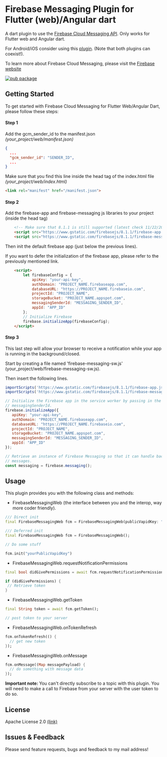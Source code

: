 # Firebase Messaging Plugin for Flutter (web)/Angular dart

A dart plugin to use the [Firebase Cloud Messaging API](https://firebase.google.com/docs/cloud-messaging). Only works for Flutter web and Angular dart. 

For Android/iOS consider using this [plugin](https://pub.dev/packages/firebase_messaging). (Note that both plugins can coexist!).

To learn more about Firebase Cloud Messaging, please visit the [Firebase website](https://firebase.google.com/products/cloud-messaging)

[![pub package](https://img.shields.io/pub/v/firebase_cloud_messaging_interop.svg)](https://pub.dev/packages/firebase_cloud_messaging_interop)

## Getting Started

To get started with Firebase Cloud Messaging for Flutter Web/Angular Dart, please follow these steps:

#### Step 1 

Add the gcm_sender_id to the manifest.json  <i>(your_project/web/manifest.json)</i>
```json
{
  ...
  "gcm_sender_id": "SENDER_ID",
  ...
}
```
Make sure that you find this line inside the head tag of the index.html file <i>(your_project/web/index.html)</i>
```html
<link rel="manifest" href="/manifest.json">
```

#### Step 2

Add the firebase-app and firebase-messaging js libraries to your project (inside the head tag)

```html
    <!-- Make sure that 8.1.1 is still supported (latest check 11/22/2020) -->
    <script src="https://www.gstatic.com/firebasejs/8.1.1/firebase-app.js"></script>
    <script src="https://www.gstatic.com/firebasejs/8.1.1/firebase-messaging.js"></script> 
```

Then init the default firebase app (just below the previous lines).

If you want to defer the initialization of the firebase app, please refer to the previously mentioned link.

```html
    <script>
        let firebaseConfig = {
            apiKey: "your-api-key",
            authDomain: "PROJECT_NAME.firebaseapp.com",
            databaseURL: "https://PROJECT_NAME.firebaseio.com", 
            projectId: "PROJECT_NAME",
            storageBucket: "PROJECT_NAME.appspot.com",
            messagingSenderId: "MESSAGING_SENDER_ID",
            appId: "APP_ID"
        };
        // Initialize Firebase
        firebase.initializeApp(firebaseConfig); 
    </script>
```

#### Step 3

This last step will allow your browser to receive a notification while your app is running in the background/closed.

Start by creating a file named 'firebase-messaging-sw.js' (your_project/web/firebase-messaging-sw.js).

Then insert the following lines.

```js
importScripts('https://www.gstatic.com/firebasejs/8.1.1/firebase-app.js');
importScripts('https://www.gstatic.com/firebasejs/8.1.1/firebase-messaging.js');

// Initialize the Firebase app in the service worker by passing in the
// messagingSenderId.
firebase.initializeApp({
   apiKey: "your-api-key",
   authDomain: "PROJECT_NAME.firebaseapp.com",
   databaseURL: "https://PROJECT_NAME.firebaseio.com", 
   projectId: "PROJECT_NAME",
   storageBucket: "PROJECT_NAME.appspot.com",
   messagingSenderId: "MESSAGING_SENDER_ID",
   appId: "APP_ID"
});

// Retrieve an instance of Firebase Messaging so that it can handle background
// messages.
const messaging = firebase.messaging();
```


## Usage

This plugin provides you with the following class and methods:

- FirebaseMessagingWeb (the interface between you and the interop, way more coder friendly).


```dart
/// Direct init
final FirebaseMessagingWeb fcm = FirebaseMessagingWeb(publicVapidKey: "yourPublicVapidKey"); 
```

```dart
/// Deferred init
final FirebaseMessagingWeb fcm = FirebaseMessagingWeb();

// Do some stuff

fcm.init("yourPublicVapidKey")
```

- FirebaseMessagingWeb.requestNotificationPermissions

```dart
final bool didGivePermissions = await fcm.requestNotificationPermissions();

if (didGivePermissions) {
 // Retrieve token
}
```

- FirebaseMessagingWeb.getToken

```dart
final String token = await fcm.getToken();

// post token to your server
```


- FirebaseMessagingWeb.onTokenRefresh

```dart
fcm.onTokenRefresh(() {
  // get new token
});
```


- FirebaseMessagingWeb.onMessage

```dart
fcm.onMessage((Map messagePayload) {
  // do something with message data
});
```

<b>Important note: </b> You can't directly subscribe to a topic with this plugin. You will need to make a call
to Firebase from your server with the user token to do so.

## License

Apache License 2.0 [(link)]

[(link)]: https://github.com/GaspardMerten/Firebase-Cloud-Messaging-Interop/blob/master/LICENSE

## Issues & Feedback

Please send feature requests, bugs and feedback to my mail address!
